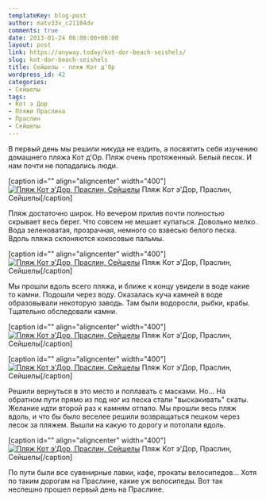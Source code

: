 ```yaml
---
templateKey: blog-post
author: matv33v_c21184dv
comments: true
date: 2013-01-24 06:00:00+00:00
layout: post
link: https://anyway.today/kot-dor-beach-seishels/
slug: kot-dor-beach-seishels
title: Сейшелы - пляж Кот д'Ор
wordpress_id: 42
categories:
- Сейшелы
tags:
- Кот э Дор
- Пляжи Праслина
- Праслин
- Сейшелы
---
```


В первый день мы решили никуда не ездить, а посвятить себя изучению домашнего пляжа Кот д'Ор. Пляж очень протяженный. Белый песок. И нам почти не попадались люди.







[caption id="" align="aligncenter" width="400"][![Пляж Кот э'Дор, Праслин, Сейшелы](http://anyway.today/wp-content/uploads/2013/01/IMG_0357-300x200.jpg)](http://anyway.today/wp-content/uploads/2013/01/IMG_0357.jpg) Пляж Кот э'Дор, Праслин, Сейшелы[/caption]

<!-- more -->






Пляж достаточно широк. Но вечером прилив почти полностью скрывает весь берег. Что совсем не мешает купаться. Довольно мелко. Вода зеленоватая, прозрачная, немного со взвесью белого песка. Вдоль пляжа склоняются кокосовые пальмы.







[caption id="" align="aligncenter" width="400"][![Пляж Кот э'Дор, Праслин, Сейшелы](http://anyway.today/wp-content/uploads/2013/01/IMG_0448-300x200.jpg)](http://anyway.today/wp-content/uploads/2013/01/IMG_0448.jpg) Пляж Кот э'Дор, Праслин, Сейшелы[/caption]






Мы прошли вдоль всего пляжа, и ближе к концу увидели в воде какие то камни. Подошли через воду. Оказалась куча камней в воде образовывали некоторую заводь. Там были водоросли, рыбки, крабы. Тщательно обследовали камни.







[caption id="" align="aligncenter" width="400"][![Пляж Кот э'Дор, Праслин, Сейшелы](http://anyway.today/wp-content/uploads/2013/01/IMG_0570-300x200.jpg)](http://anyway.today/wp-content/uploads/2013/01/IMG_0570.jpg) Пляж Кот э'Дор, Праслин, Сейшелы[/caption]








[caption id="" align="aligncenter" width="400"][![Пляж Кот э'Дор, Праслин, Сейшелы](http://anyway.today/wp-content/uploads/2013/01/IMG_0667-300x200.jpg)](http://anyway.today/wp-content/uploads/2013/01/IMG_0667.jpg) Пляж Кот э'Дор, Праслин, Сейшелы[/caption]






Решили вернуться в это место и поплавать с масками. Но... На обратном пути прямо из под ног из песка стали "выскакивать" скаты. Желание идти второй раз к камням отпало. Мы прошли весь пляж вдоль, и что бы было веселее решили возвращаться пешком через лесок за пляжем. Вышли на какую то дорогу и потопали вдоль.







[caption id="" align="aligncenter" width="400"][![Пляж Кот э'Дор, Праслин, Сейшелы](http://anyway.today/wp-content/uploads/2013/01/IMG_0706-300x200.jpg)](http://anyway.today/wp-content/uploads/2013/01/IMG_0706.jpg) Пляж Кот э'Дор, Праслин, Сейшелы[/caption]






По пути были все сувенирные лавки, кафе, прокаты велосипедов... Хотя по таким дорогам на Праслине, какие уж велосипеды. Вот так неспешно прошел первый день на Праслине.
